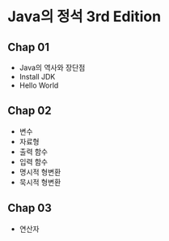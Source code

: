 # Java의 정석 3rd Edition
## Chap 01
- Java의 역사와 장단점
- Install JDK
- Hello World

## Chap 02
- 변수
- 자료형
- 출력 함수
- 입력 함수
- 명시적 형변환
- 묵시적 형변환

## Chap 03
- 연산자